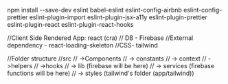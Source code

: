 npm install --save-dev eslint babel-eslint eslint-config-airbnb eslint-config-prettier eslint-plugin-import eslint-plugin-jsx-a11y eslint-plugin-prettier eslint-plugin-react eslint-plugin-react-hooks

//Client Side Rendered App: react (cra)
// DB - Firebase
//External dependency - react-loading-skeleton
//CSS- tailwind

//Folder structure
//src
// ->Components
// -> constants
// -> context
// ->helpers
// ->hooks
// -> lib (firebase will be here)
// -> services (firebase functions will be here)
// -> styles (tailwind's folder (app/tailwind))
